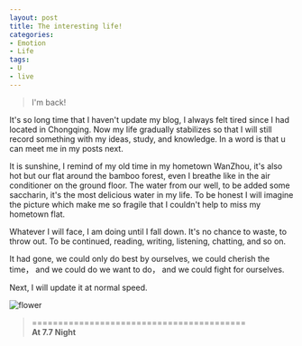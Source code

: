 ```yaml
---
layout: post
title: The interesting life!
categories:
- Emotion
- Life
tags:
- U
- live
---
```


> I'm back!   

It's so long time that I haven't update my blog, I always felt tired since I had located in Chongqing. Now my life gradually stabilizes so that I will still record something with my ideas, study, and knowledge. In a word is that u can meet me in my posts next.  

It is sunshine, I remind of my old time in my hometown WanZhou, it's also hot but our flat around the bamboo forest, even I breathe like in the air conditioner on the ground floor. The water from our well, to be added some saccharin, it's the most delicious water in my life. To be honest I will imagine  the picture which make me so fragile that I couldn't help to miss my hometown flat.   

Whatever I will face, I am doing until I fall down. It's no chance to waste, to throw out. To be continued, reading, writing, listening, chatting, and so on.  

It had gone, we could only do best by ourselves, we could cherish the time， and we could do we want to do， and we could fight for ourselves.  

Next, I will update it at normal speed.  

![flower](http://i1154.photobucket.com/albums/p531/luolinjia/blog%20images/71D384515450_zps2831d323.jpg)


> =========================================          
> __At 7.7 Night__     
